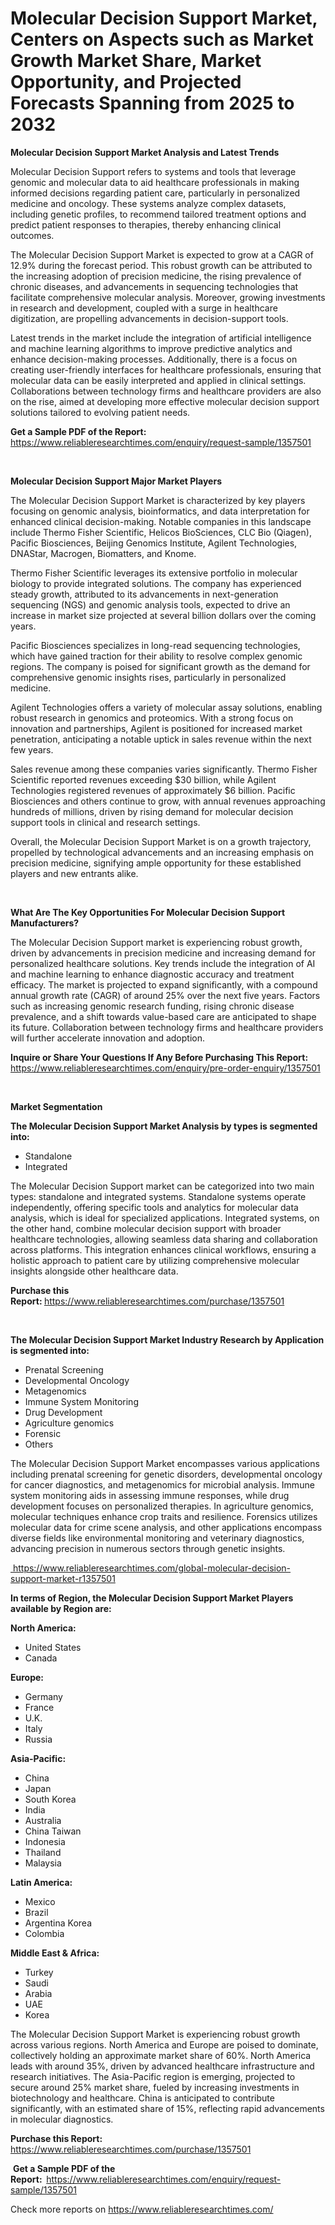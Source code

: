 <p><h1>Molecular Decision Support Market, Centers on Aspects such as Market Growth Market Share, Market Opportunity, and Projected Forecasts Spanning from 2025 to 2032</h1></p><p><strong>Molecular Decision Support Market Analysis and Latest Trends</strong></p>
<p><p>Molecular Decision Support refers to systems and tools that leverage genomic and molecular data to aid healthcare professionals in making informed decisions regarding patient care, particularly in personalized medicine and oncology. These systems analyze complex datasets, including genetic profiles, to recommend tailored treatment options and predict patient responses to therapies, thereby enhancing clinical outcomes.</p><p>The Molecular Decision Support Market is expected to grow at a CAGR of 12.9% during the forecast period. This robust growth can be attributed to the increasing adoption of precision medicine, the rising prevalence of chronic diseases, and advancements in sequencing technologies that facilitate comprehensive molecular analysis. Moreover, growing investments in research and development, coupled with a surge in healthcare digitization, are propelling advancements in decision-support tools.</p><p>Latest trends in the market include the integration of artificial intelligence and machine learning algorithms to improve predictive analytics and enhance decision-making processes. Additionally, there is a focus on creating user-friendly interfaces for healthcare professionals, ensuring that molecular data can be easily interpreted and applied in clinical settings. Collaborations between technology firms and healthcare providers are also on the rise, aimed at developing more effective molecular decision support solutions tailored to evolving patient needs.</p></p>
<p><strong>Get a Sample PDF of the Report:&nbsp;</strong> <a href="https://www.reliableresearchtimes.com/enquiry/request-sample/1357501?utm_campaign=3290&utm_medium=2&utm_source=Github&utm_content=ia&utm_term=11032025&utm_id=molecular-decision-support">https://www.reliableresearchtimes.com/enquiry/request-sample/1357501</a></p>
<p>&nbsp;</p>
<p><strong>Molecular Decision Support Major Market Players</strong></p>
<p><p>The Molecular Decision Support Market is characterized by key players focusing on genomic analysis, bioinformatics, and data interpretation for enhanced clinical decision-making. Notable companies in this landscape include Thermo Fisher Scientific, Helicos BioSciences, CLC Bio (Qiagen), Pacific Biosciences, Beijing Genomics Institute, Agilent Technologies, DNAStar, Macrogen, Biomatters, and Knome.</p><p>Thermo Fisher Scientific leverages its extensive portfolio in molecular biology to provide integrated solutions. The company has experienced steady growth, attributed to its advancements in next-generation sequencing (NGS) and genomic analysis tools, expected to drive an increase in market size projected at several billion dollars over the coming years.</p><p>Pacific Biosciences specializes in long-read sequencing technologies, which have gained traction for their ability to resolve complex genomic regions. The company is poised for significant growth as the demand for comprehensive genomic insights rises, particularly in personalized medicine.</p><p>Agilent Technologies offers a variety of molecular assay solutions, enabling robust research in genomics and proteomics. With a strong focus on innovation and partnerships, Agilent is positioned for increased market penetration, anticipating a notable uptick in sales revenue within the next few years.</p><p>Sales revenue among these companies varies significantly. Thermo Fisher Scientific reported revenues exceeding $30 billion, while Agilent Technologies registered revenues of approximately $6 billion. Pacific Biosciences and others continue to grow, with annual revenues approaching hundreds of millions, driven by rising demand for molecular decision support tools in clinical and research settings.</p><p>Overall, the Molecular Decision Support Market is on a growth trajectory, propelled by technological advancements and an increasing emphasis on precision medicine, signifying ample opportunity for these established players and new entrants alike.</p></p>
<p>&nbsp;</p>
<p><strong>What Are The Key Opportunities For Molecular Decision Support Manufacturers?</strong></p>
<p><p>The Molecular Decision Support market is experiencing robust growth, driven by advancements in precision medicine and increasing demand for personalized healthcare solutions. Key trends include the integration of AI and machine learning to enhance diagnostic accuracy and treatment efficacy. The market is projected to expand significantly, with a compound annual growth rate (CAGR) of around 25% over the next five years. Factors such as increasing genomic research funding, rising chronic disease prevalence, and a shift towards value-based care are anticipated to shape its future. Collaboration between technology firms and healthcare providers will further accelerate innovation and adoption.</p></p>
<p><strong>Inquire or Share Your Questions If Any Before Purchasing This Report:</strong> <a href="https://www.reliableresearchtimes.com/enquiry/pre-order-enquiry/1357501?utm_campaign=3290&utm_medium=2&utm_source=Github&utm_content=ia&utm_term=11032025&utm_id=molecular-decision-support">https://www.reliableresearchtimes.com/enquiry/pre-order-enquiry/1357501</a></p>
<p>&nbsp;</p>
<p><strong>Market Segmentation</strong></p>
<p><strong>The Molecular Decision Support Market Analysis by types is segmented into:</strong></p>
<p><ul><li>Standalone</li><li>Integrated</li></ul></p>
<p><p>The Molecular Decision Support market can be categorized into two main types: standalone and integrated systems. Standalone systems operate independently, offering specific tools and analytics for molecular data analysis, which is ideal for specialized applications. Integrated systems, on the other hand, combine molecular decision support with broader healthcare technologies, allowing seamless data sharing and collaboration across platforms. This integration enhances clinical workflows, ensuring a holistic approach to patient care by utilizing comprehensive molecular insights alongside other healthcare data.</p></p>
<p><strong>Purchase this Report:&nbsp;</strong><a href="https://www.reliableresearchtimes.com/purchase/1357501?utm_campaign=3290&utm_medium=2&utm_source=Github&utm_content=ia&utm_term=11032025&utm_id=molecular-decision-support">https://www.reliableresearchtimes.com/purchase/1357501</a></p>
<p>&nbsp;</p>
<p><strong>The Molecular Decision Support Market Industry Research by Application is segmented into:</strong></p>
<p><ul><li>Prenatal Screening</li><li>Developmental Oncology</li><li>Metagenomics</li><li>Immune System Monitoring</li><li>Drug Development</li><li>Agriculture genomics</li><li>Forensic</li><li>Others</li></ul></p>
<p><p>The Molecular Decision Support Market encompasses various applications including prenatal screening for genetic disorders, developmental oncology for cancer diagnostics, and metagenomics for microbial analysis. Immune system monitoring aids in assessing immune responses, while drug development focuses on personalized therapies. In agriculture genomics, molecular techniques enhance crop traits and resilience. Forensics utilizes molecular data for crime scene analysis, and other applications encompass diverse fields like environmental monitoring and veterinary diagnostics, advancing precision in numerous sectors through genetic insights.</p></p>
<p><a href="https://www.reliableresearchtimes.com/global-molecular-decision-support-market-r1357501?utm_campaign=3290&utm_medium=2&utm_source=Github&utm_content=ia&utm_term=11032025&utm_id=molecular-decision-support">&nbsp;https://www.reliableresearchtimes.com/global-molecular-decision-support-market-r1357501</a></p>
<p><strong>In terms of Region, the Molecular Decision Support Market Players available by Region are:</strong></p>
<p>
    <p> <strong> North America: </strong>
        <ul>
            <li>United States</li>
            <li>Canada</li>
        </ul>
        </p> 
    <p> <strong> Europe: </strong>
        <ul>
            <li>Germany</li>
            <li>France</li>
            <li>U.K.</li>
            <li>Italy</li>
            <li>Russia</li>
        </ul>
        </p> 
    <p> <strong> Asia-Pacific: </strong>
        <ul>
            <li>China</li>
            <li>Japan</li>
            <li>South Korea</li>
            <li>India</li>
            <li>Australia</li>
            <li>China Taiwan</li>
            <li>Indonesia</li>
            <li>Thailand</li>
            <li>Malaysia</li>
        </ul>
        </p> 
    <p> <strong> Latin America: </strong>
        <ul>
            <li>Mexico</li>
            <li>Brazil</li>
            <li>Argentina Korea</li>
            <li>Colombia</li>
        </ul>
        </p> 
    <p> <strong> Middle East & Africa: </strong>
        <ul>
            <li>Turkey</li>
            <li>Saudi</li>
            <li>Arabia</li>
            <li>UAE</li>
            <li>Korea</li>
        </ul>
    </p>
    </p>
<p><p>The Molecular Decision Support Market is experiencing robust growth across various regions. North America and Europe are poised to dominate, collectively holding an approximate market share of 60%. North America leads with around 35%, driven by advanced healthcare infrastructure and research initiatives. The Asia-Pacific region is emerging, projected to secure around 25% market share, fueled by increasing investments in biotechnology and healthcare. China is anticipated to contribute significantly, with an estimated share of 15%, reflecting rapid advancements in molecular diagnostics.</p></p>
<p><strong>Purchase this Report: </strong><a href="https://www.reliableresearchtimes.com/purchase/1357501?utm_campaign=3290&utm_medium=2&utm_source=Github&utm_content=ia&utm_term=11032025&utm_id=molecular-decision-support">https://www.reliableresearchtimes.com/purchase/1357501</a></p>
<p>&nbsp;<strong>Get a Sample PDF of the Report:&nbsp;&nbsp;</strong><a href="https://www.reliableresearchtimes.com/enquiry/request-sample/1357501?utm_campaign=3290&utm_medium=2&utm_source=Github&utm_content=ia&utm_term=11032025&utm_id=molecular-decision-support">https://www.reliableresearchtimes.com/enquiry/request-sample/1357501</a></p>
<p><strong></strong></p>
<p>Check more reports on <a href="https://www.reliableresearchtimes.com/?utm_campaign=3290&utm_medium=2&utm_source=Github&utm_content=ia&utm_term=11032025&utm_id=molecular-decision-support">https://www.reliableresearchtimes.com/</a></p>